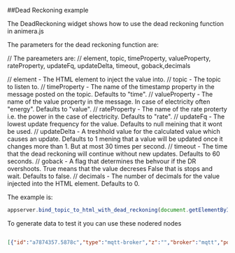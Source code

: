 ##Dead Reckoning example


The DeadReckoning widget shows how to use the dead reckoning function in animera.js

The parameters for the dead reckoning function are:

// The pareameters are:
// element, topic, timeProperty, valueProperty, rateProperty, updateFq, updateDelta, timeout, goback,decimals

// element - The HTML element to inject the value into.
// topic - The topic to listen to.
// timeProperty - The name of the timestamp property in the message posted on the topic. Defaults to "time".
// valueProperty - The name of the value property in the message. In case of electricity often "energy". Defaults to "value".
// rateProperty - The name of the rate proterty i.e. the power in the case of electricity. Defaults to "rate".
// updateFq - The lowest update frequency for the value. Defaults to null meining that it wont be used.
// updateDelta - A treshhold value for the calculated value which causes an update. Defaults to 1 mening that a value will be updated once it changes more than 1. But at most 30 times per second.
// timeout - The time that the dead reckoning will continue without new updates. Defaults to 60 seconds.
// goback - A flag that determines the behvour if the DR overshoots. True means that the value decreses False that is stops and wait. Defaults to false.
// decimals - The number of decimals for the value injected into the HTML element. Defaults to 0.

The example is:
```javascript
appserver.bind_topic_to_html_with_dead_reckoning(document.getElementById("value2"),topic,"time","energy","power",null,1,10,true)
```


To generate data to test it you can use these nodered nodes

```json

[{"id":"a7874357.5878c","type":"mqtt-broker","z":"","broker":"mqtt","port":"1883","clientid":"","usetls":false,"verifyservercert":true,"compatmode":true,"keepalive":"15","cleansession":true,"willTopic":"","willQos":"0","willRetain":null,"willPayload":"","birthTopic":"","birthQos":"0","birthRetain":null,"birthPayload":""},{"id":"17c5abfb.0413b4","type":"inject","z":"de0e03ad.21f2","name":"","topic":"","payload":"1","payloadType":"num","repeat":"","crontab":"","once":false,"x":119.5,"y":184,"wires":[["a9da34ca.74dcc8"]]},{"id":"39733ab9.23f086","type":"mqtt out","z":"de0e03ad.21f2","name":"","topic":"test/dr","qos":"","retain":"","broker":"a7874357.5878c","x":492.5,"y":121,"wires":[]},{"id":"a9da34ca.74dcc8","type":"function","z":"de0e03ad.21f2","name":"","func":"// initialise the counter to 0 if it doesn't exist already\nvar energy = context.get('energy')||3452;\nvar timestamp = context.get('timestamp')||(new Date).getTime()/1000;\n\nvar power = msg.payload;\n\nvar now= (new Date).getTime()/1000;\n\nvar energy = energy + (power * (now-timestamp))\n\ncontext.set('energy',energy);\ncontext.set('timestamp',now);\n\nmsg.payload = {\"power\":power,\"energy\":energy,\"time\":now}\n\nreturn msg;","outputs":1,"noerr":0,"x":290.5,"y":145,"wires":[["39733ab9.23f086","123f90bb.35306f"]]},{"id":"123f90bb.35306f","type":"debug","z":"de0e03ad.21f2","name":"","active":true,"console":"false","complete":"false","x":502.5,"y":191,"wires":[]},{"id":"634234b0.eb425c","type":"inject","z":"de0e03ad.21f2","name":"","topic":"","payload":"2","payloadType":"num","repeat":"","crontab":"","once":false,"x":128,"y":274,"wires":[["a9da34ca.74dcc8"]]},{"id":"852f71a0.2ded8","type":"inject","z":"de0e03ad.21f2","name":"","topic":"","payload":"10","payloadType":"num","repeat":"","crontab":"","once":false,"x":138,"y":358,"wires":[["a9da34ca.74dcc8"]]},{"id":"ea1e4d92.338a1","type":"inject","z":"de0e03ad.21f2","name":"","topic":"","payload":"0.5","payloadType":"num","repeat":"","crontab":"","once":false,"x":120,"y":127,"wires":[["a9da34ca.74dcc8"]]}]

```
